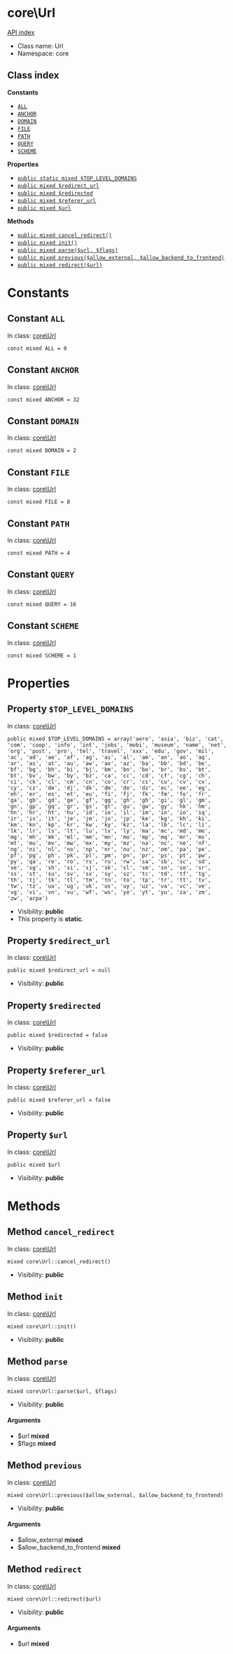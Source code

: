 # core\Url
[API index](../API-index.md)






* Class name: Url
* Namespace: core




## Class index
**Constants**
* [`ALL`](#constant-all)
* [`ANCHOR`](#constant-anchor)
* [`DOMAIN`](#constant-domain)
* [`FILE`](#constant-file)
* [`PATH`](#constant-path)
* [`QUERY`](#constant-query)
* [`SCHEME`](#constant-scheme)

**Properties**
* [`public static mixed $TOP_LEVEL_DOMAINS`](#property-top_level_domains)
* [`public mixed $redirect_url`](#property-redirect_url)
* [`public mixed $redirected`](#property-redirected)
* [`public mixed $referer_url`](#property-referer_url)
* [`public mixed $url`](#property-url)

**Methods**
* [`public mixed cancel_redirect()`](#method-cancel_redirect)
* [`public mixed init()`](#method-init)
* [`public mixed parse($url, $flags)`](#method-parse)
* [`public mixed previous($allow_external, $allow_backend_to_frontend)`](#method-previous)
* [`public mixed redirect($url)`](#method-redirect)





# Constants


## Constant `ALL`
In class: [core\Url](#top)

```
const mixed ALL = 0
```







## Constant `ANCHOR`
In class: [core\Url](#top)

```
const mixed ANCHOR = 32
```







## Constant `DOMAIN`
In class: [core\Url](#top)

```
const mixed DOMAIN = 2
```







## Constant `FILE`
In class: [core\Url](#top)

```
const mixed FILE = 8
```







## Constant `PATH`
In class: [core\Url](#top)

```
const mixed PATH = 4
```







## Constant `QUERY`
In class: [core\Url](#top)

```
const mixed QUERY = 16
```







## Constant `SCHEME`
In class: [core\Url](#top)

```
const mixed SCHEME = 1
```







# Properties


## Property `$TOP_LEVEL_DOMAINS`
In class: [core\Url](#top)

```
public mixed $TOP_LEVEL_DOMAINS = array('aero', 'asia', 'biz', 'cat', 'com', 'coop', 'info', 'int', 'jobs', 'mobi', 'museum', 'name', 'net', 'org', 'post', 'pro', 'tel', 'travel', 'xxx', 'edu', 'gov', 'mil', 'ac', 'ad', 'ae', 'af', 'ag', 'ai', 'al', 'am', 'an', 'ao', 'aq', 'ar', 'as', 'at', 'au', 'aw', 'ax', 'az', 'ba', 'bb', 'bd', 'be', 'bf', 'bg', 'bh', 'bi', 'bj', 'bm', 'bn', 'bo', 'br', 'bs', 'bt', 'bt', 'bv', 'bw', 'by', 'bz', 'ca', 'cc', 'cd', 'cf', 'cg', 'ch', 'ci', 'ck', 'cl', 'cm', 'cn', 'co', 'cr', 'cs', 'cu', 'cv', 'cx', 'cy', 'cz', 'de', 'dj', 'dk', 'dm', 'do', 'dz', 'ec', 'ee', 'eg', 'eh', 'er', 'es', 'et', 'eu', 'fi', 'fj', 'fk', 'fm', 'fo', 'fr', 'ga', 'gb', 'gd', 'ge', 'gf', 'gg', 'gh', 'gh', 'gi', 'gl', 'gm', 'gn', 'gp', 'gq', 'gr', 'gs', 'gt', 'gu', 'gw', 'gy', 'hk', 'hm', 'hn', 'hr', 'ht', 'hu', 'id', 'ie', 'il', 'im', 'in', 'io', 'iq', 'ir', 'is', 'it', 'je', 'jm', 'jo', 'jp', 'ke', 'kg', 'kh', 'ki', 'km', 'kn', 'kp', 'kr', 'kw', 'ky', 'kz', 'la', 'lb', 'lc', 'li', 'lk', 'lr', 'ls', 'lt', 'lu', 'lv', 'ly', 'ma', 'mc', 'md', 'me', 'mg', 'mh', 'mk', 'ml', 'mm', 'mn', 'mo', 'mp', 'mq', 'mr', 'ms', 'mt', 'mu', 'mv', 'mw', 'mx', 'my', 'mz', 'na', 'nc', 'ne', 'nf', 'ng', 'ni', 'nl', 'no', 'np', 'nr', 'nu', 'nz', 'om', 'pa', 'pe', 'pf', 'pg', 'ph', 'pk', 'pl', 'pm', 'pn', 'pr', 'ps', 'pt', 'pw', 'py', 'qa', 're', 'ro', 'rs', 'ru', 'rw', 'sa', 'sb', 'sc', 'sd', 'se', 'sg', 'sh', 'si', 'sj', 'sk', 'sl', 'sm', 'sn', 'so', 'sr', 'ss', 'st', 'su', 'sv', 'sx', 'sy', 'sz', 'tc', 'td', 'tf', 'tg', 'th', 'tj', 'tk', 'tl', 'tm', 'tn', 'to', 'tp', 'tr', 'tt', 'tv', 'tw', 'tz', 'ua', 'ug', 'uk', 'us', 'uy', 'uz', 'va', 'vc', 've', 'vg', 'vi', 'vn', 'vu', 'wf', 'ws', 'ye', 'yt', 'yu', 'za', 'zm', 'zw', 'arpa')
```





* Visibility: **public**
* This property is **static**.


## Property `$redirect_url`
In class: [core\Url](#top)

```
public mixed $redirect_url = null
```





* Visibility: **public**


## Property `$redirected`
In class: [core\Url](#top)

```
public mixed $redirected = false
```





* Visibility: **public**


## Property `$referer_url`
In class: [core\Url](#top)

```
public mixed $referer_url = false
```





* Visibility: **public**


## Property `$url`
In class: [core\Url](#top)

```
public mixed $url
```





* Visibility: **public**


# Methods


## Method `cancel_redirect`
In class: [core\Url](#top)

```
mixed core\Url::cancel_redirect()
```





* Visibility: **public**






## Method `init`
In class: [core\Url](#top)

```
mixed core\Url::init()
```





* Visibility: **public**






## Method `parse`
In class: [core\Url](#top)

```
mixed core\Url::parse($url, $flags)
```





* Visibility: **public**

#### Arguments

* $url **mixed**
* $flags **mixed**






## Method `previous`
In class: [core\Url](#top)

```
mixed core\Url::previous($allow_external, $allow_backend_to_frontend)
```





* Visibility: **public**

#### Arguments

* $allow_external **mixed**
* $allow_backend_to_frontend **mixed**






## Method `redirect`
In class: [core\Url](#top)

```
mixed core\Url::redirect($url)
```





* Visibility: **public**

#### Arguments

* $url **mixed**





